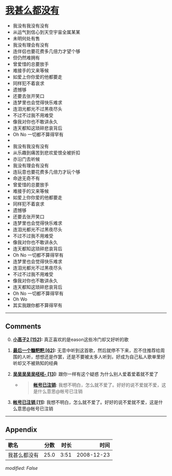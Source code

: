 # [我甚么都没有](https://music.163.com/song?id=30569069)

* 我没有我没有没有
* 从运气到信心到天空宇宙全属某某
* 未明何处有售
* 我没有理会有没有
* 连伴侣也要花费多几倍力才望个够
* 但仍然难拥有
* 曾爱惜的总要放手
* 难接手的又来等候
* 如爱上你你爱的他都要走
* 同样犯不着哀求
* 遗憾够
* 还要去张开笑口
* 连梦里也会觉得快乐难求
* 连泪光都光不过黑夜尽头
* 不过不过我不用难受
* 像我对你也不敢讲永久
* 连天都知这琐碎悲哀背后
* Oh No 一切都不算得罕有
* 
* 我没有我没有没有
* 从乐趣到痛苦到悲欢爱恨全被折扣
* 亦沿门去听候
* 我没有理会有没有
* 连玩意也要花费多几倍力才玩个够
* 命途无奇不有
* 曾爱惜的总要放手
* 难接手的又来等候
* 如爱上你你爱的他都要走
* 同样犯不着哀求
* 遗憾够
* 还要去张开笑口
* 连梦里也会觉得快乐难求
* 连泪光都光不过黑夜尽头
* 不过不过我不用难受
* 像我对你也不敢讲永久
* 连天都知这琐碎悲哀背后
* Oh No 一切都不算得罕有
* 连梦里也会觉得快乐难求
* 连泪光都光不过黑夜尽头
* 不过不过我不用难受
* 像我对你也不敢讲永久
* 连天都知这琐碎悲哀背后
* Oh No 一切都不算得罕有
* Oh Wo
* 其实我跟你都不算得罕有


---

## Comments
0. **[小高子2 \[152\]](https://music.163.com/#/user/home?id=55429162):** 真正喜欢的是eason这些冷门却又好听的歌

1. **[最后一个糠粑粑 \[62\]](https://music.163.com/#/user/home?id=58357010):** 无意中听到这首歌，然后就停不下来，忍不住推荐给周围的人听，想想还是作罢，还是不要被太多人听到，好成为自己私人歌单里好听却又不被熟知的经典

2. **[吴吴吴吴吴呸呸- \[13\]](https://music.163.com/#/user/home?id=75349263):** 跟你一样有这个疑惑 为什么别人爱着爱着就不爱了
	* > **[帐号已注销](https://music.163.com/#/user/home?id=79706449):** 我想不明白，怎么就不爱了。好好的说不爱就不爱，这是什么意思@帐号已注销 

3. **[帐号已注销 \[11\]](https://music.163.com/#/user/home?id=79706449):** 我想不明白，怎么就不爱了。好好的说不爱就不爱，这是什么意思@帐号已注销 



---

## Appendix

|歌名|分数|时长|时间|
|:---|:---:|---:|---:|
|我甚么都没有|25.0|3:51|2008-12-23

*modified: False*